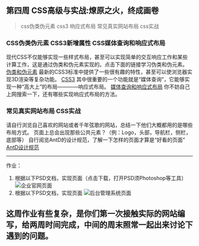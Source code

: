 ## **第四周 CSS高级与实战:燎原之火，终成画卷**

> css伪类伪元素 css3 响应式布局 常见真实网站布局 css实战

### CSS伪类伪元素 CSS3新增属性 CSS媒体查询和响应式布局
现代CSS不仅能够实现一些样式布局，甚至可以实现简单的交互响应工作和某些计算工作，这是通过伪类和伪元素实现的。点击下面的链接学习伪类和伪元素。
[伪类和伪元素](https://www.cnblogs.com/ihardcoder/p/5294927.html)
最新的CSS3标准中提供了一些很有趣的特性，甚至可以使浏览器实现3D渲染等复杂功能。
[CSS3](https://www.ibm.com/developerworks/cn/web/1202_zhouxiang_css3/)
其中很重要的一个功能就是“媒体查询”，它能够实现一种“高大上”的布局————响应式布局。
[媒体查询和响应式布局](http://www.zhufengpeixun.com/qianduanjishuziliao/CSS3heHTML5zhuanti/2017-01-13/681.html)
你不妨自己上网搜索一下，还有哪些实现响应式布局的方法。
### 常见真实网站布局 CSS实战
请自行浏览自己喜欢的网站或者千年弦歌的网站，总结一下他们大概都用的是哪些布局方式。
页面上总会出现那些公共元素？（例：Logo，头部，导航栏，侧栏，底部等）
自行阅览AntD的设计规范，了解一下怎样的页面才算是“好看的页面”
[AntD设计规范](https://ant.design/docs/spec/introduce-cn)

---
作业：
1. 根据以下PSD文档，实现页面（点击下载，打开PSD须Photoshop等工具）
![企业官网页面](http://7xrp04.com1.z0.glb.clouddn.com/task_1_7_1.psd)
2. 根据以下PSD文档，实现页面
![后台管理系统页面](http://7xrp04.com1.z0.glb.clouddn.com/task_1_9_1.psd)

这周作业有些复杂，是你们第一次接触实际的网站编写，给两周时间完成，中间的周末照常一起出来讨论下遇到的问题。
---
